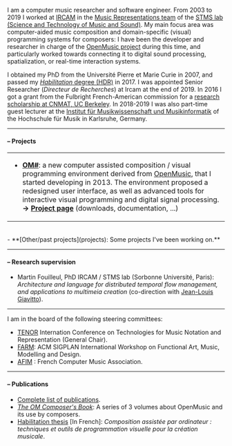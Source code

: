 

I am a computer music researcher and software engineer. 
From 2003 to 2019 I worked at <a href="https://www.ircam.fr/recherche/" target="_blank">IRCAM</a> in the <a href="http://repmus.ircam.fr/" target="_blank">Music Representations team</a> of the <a href="https://www.stms-lab.fr/" target="_blank">STMS lab (Science and Technology of Music and Sound)</a>. My main focus area was computer-aided music composition and domain-specific (visual) programming systems for composers: I have been the developer and researcher in charge of the <a href="https://openmusic-project.github.io/" target="_blank">OpenMusic project</a> during this time, and particularly worked towards connecting it to digital sound processing, spatialization, or real-time interaction systems. 

I obtained my PhD from the Université Pierre et Marie Curie in 2007, and passed my [_Habilitation_ degree (HDR)]((https://hal.archives-ouvertes.fr/tel-01525998/)) in 2017. I was appointed Senior Researcher (_Directeur de Recherches_) at Ircam at the end of 2019.
In 2016 I got a grant from the Fulbright French-American commission for a [research scholarship at CNMAT, UC Berkeley](http://www.cnmat.berkeley.edu/projects/jean-bresson-interactive-visual-programming-systems-music-composition). 
In 2018-2019 I was also part-time guest lecturer at the [Institut für Musikwissenschaft und Musikinformatik](http://www.hfm-karlsruhe.de/imwi/index.htm) of the Hochschule für Musik in Karlsruhe, Germany. 

-----

#### – Projects


<table class="project">
<tr><td>
<ul><li><b><a href="https://openmusic-project.github.io/om7-beta/">OM#</a></b>: a new computer assisted composition / visual programming environment derived from <a href="https://openmusic-project.github.io/" target="_blank">OpenMusic</a>, that I started developing in 2013. 
The environment proposed a redesigned user interface, as well as advanced tools for interactive visual programming and digital signal processing.
<br>
<b>&rarr; <a href="https://cac-t-u-s.github.io/om-sharp/">Project page</a></b> (downloads, documentation, ...)
</li></ul>
</td></tr></table>

<br>
- **[Other/past projects](projects): Some projects I've been working on.**

-----
#### – Research supervision

- Martin Fouilleul, PhD IRCAM / STMS lab (Sorbonne Université, Paris): _Architecture and language for distributed temporal flow management, and applications to multimeia creation_ (co-direction with [Jean-Louis Giavitto](http://repmus.ircam.fr/giavitto)).

<!-- Here is a [list of former students and researchers I have supervised](supervision).-->

-----

I am in the board of the following steering committees:

- [TENOR](https://tenor-conference.org) Internation Conference on Technologies for Music Notation and Representation (General Chair).
- [FARM](https://functional-art.org): ACM SIGPLAN International Workshop on Functional Art, Music, Modelling and Design.
- [AFIM](http://afim-asso.org) : French Computer Music Association.

-----
#### – Publications

- [Complete list of publications](publi).
- _[The OM Composer's Book](http://repmus.ircam.fr/openmusic/ombook)_: A series of 3 volumes about OpenMusic and its use by composers.
- [Habilitation thesis](https://hal.archives-ouvertes.fr/tel-01525998/) [In French]: _Composition assistée par ordinateur : techniques et outils de programmation visuelle pour la création musicale_.

<!-- _Computer-assisted composition: visual programming techniques and tools for musical creation_ -->

<!--
##### Mémoire d'Habilitation à Diriger des Recherches / _Habilitation Thesis_  (2017):       
Composition assistée par ordinateur : techniques et outils de programmation visuelle pour la création musicale      
_Computer-assisted composition: visual programming techniques and tools for musical creation_.     
**[Thesis [in French]](https://hal.archives-ouvertes.fr/tel-01525998/)** \| [Support materials](http://repmus.ircam.fr/bresson/hdr).
-->

